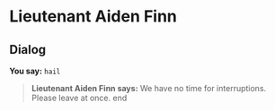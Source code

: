 # Lieutenant Aiden Finn


## Dialog


**You say:** `hail`



>**Lieutenant Aiden Finn says:** We have no time for interruptions. Please leave at once.
end
